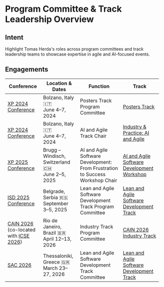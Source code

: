 # Program Committee & Track Leadership Overview

## Intent
Highlight Tomas Herda's roles across program committees and track leadership teams to showcase expertise in agile and AI-focused events.

## Engagements
| Conference | Location & Dates | Function | Track |
| --- | --- | --- | --- |
| [XP 2024 Conference](https://agilealliance.org/xp2024/call-for-submissions/) | Bolzano, Italy 🇮🇹<br>June 4–7, 2024 | Posters Track Program Committee | [Posters Track](https://agilealliance.org/xp2024/posters/) |
| [XP 2024 Conference](https://agilealliance.org/xp2024/call-for-submissions/) | Bolzano, Italy 🇮🇹<br>June 4–7, 2024 | AI and Agile Track Chair | [Industry & Practice: AI and Agile](https://agilealliance.org/xp2024/industry-and-practice-ai-and-agile/) |
| [XP 2025 Conference](https://conf.researchr.org/home/xp-2025) | Brugg – Windisch, Switzerland 🇨🇭<br>June 2–5, 2025 | AI and Agile Software Development: From Frustration to Success Workshop Chair | [AI and Agile Software Development Workshop](https://conf.researchr.org/home/xp-2025/aiandagile-2025) |
| [ISD 2025 Conference](https://isd2025.fon.bg.ac.rs) | Belgrade, Serbia 🇷🇸<br>September 3–5, 2025 | Lean and Agile Software Development Track Program Committee | [Lean and Agile Software Development Track](https://y2025.lasd.pl) |
| [CAIN 2026](https://conf.researchr.org/home/cain-2026) (co-located with [ICSE 2026](https://conf.researchr.org/home/icse-2026)) | Rio de Janeiro, Brazil 🇧🇷<br>April 12–13, 2026 | Industry Track Program Committee | [CAIN 2026 Industry Track](https://conf.researchr.org/track/cain-2026/cain-2026-industry-track) |
| [SAC 2026](https://www.sigapp.org/sac/sac2026/) | Thessaloniki, Greece 🇬🇷<br>March 23–27, 2026 | Lean and Agile Software Development Track Committee | [Lean and Agile Software Development Track](https://y2026.lasd.pl) |
